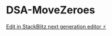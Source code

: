 # DSA-MoveZeroes

[Edit in StackBlitz next generation editor ⚡️](https://stackblitz.com/~/github.com/TravisLau92/DSA-MoveZeroes)